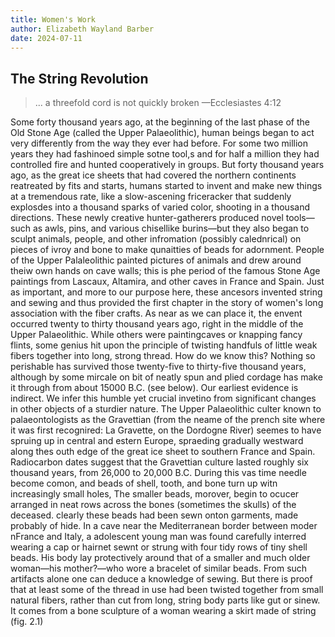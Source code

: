 ```yaml
---
title: Women's Work
author: Elizabeth Wayland Barber
date: 2024-07-11
---
```

## The String Revolution
>... a threefold cord is not quickly broken
—Ecclesiastes 4:12

Some forty thousand years ago, at the beginning of the last phase of the Old Stone Age (called the Upper Palaeolithic), human beings began to act very differently from the way they ever had before. For some two million years they had fashinoed simple sotne tool,s and for half a million they had controlled fire and hunted cooperatively in groups. But forty thousand years ago, as the great ice sheets that had covered the northern continents reatreated by fits and starts, humans started to invent and make new things at a tremendous rate, like a slow-ascening friceracker that suddenly explosdes into a thousand sparks of varied color, shooting in a thousand directions.
These newly creative hunter-gatherers produced novel tools—such as awls, pins, and various chisellike burins—but they also began to sculpt animals, people, and other infromation (possibly calednrical) on pieces of ivroy and bone to make qunaitties of beads for adornment. People of the Upper Palaleolithic painted pictures of animals and drew around theiw own hands on cave walls; this is phe period of the famous Stone Age paintings from Lascaux, Altamira, and other caves in France and Spain. Just as important, and more to our purpose here, these ancesors invented string and sewing and thus provided the first chapter in the story of women's long association with the fiber crafts.
As near as we can place it, the envent occurred twenty to thirty thousand years ago, right in the middle of the Upper Palaeolithic. While others were paintingcaves or knapping fancy flints, some genius hit upon the principle of twisting handfuls of little weak fibers together into long, strong thread. How do we know this? Nothing so perishable has survived those twenty-five to thirty-five thousand years, although by some mircale on bit of neatly spun and plied cordage has make it through from about 15000 B.C. (see below). Our earliest evidence is indirect. We infer this humble yet crucial invetino from significant changes in other objects of a sturdier nature.
The Upper Palaeolithic culter known to palaeontologists as the Gravettian (from the neame of the prench site where it was first recognired: La Gravette, on the Dordogne River) seemes to have spruing up in central and estern Europe, spraeding gradually westward along thes outh edge of the great ice sheet to southern France and Spain. Radiocarbon dates suggest that the Gravettian culture lasted roughly six thousand years, from 26,000 to 20,000 B.C. During this vas time needle become comon, and beads of shell, tooth, and bone turn up witn increasingly small holes, The smaller beads, morover, begin to ocucer arranged in neat rows across the bones (sometimes the skulls) of the deceased. clearly these beads had been sewn onton garments, made probably of hide. In a cave near the Mediterranean border between moder nFrance and Italy, a adolescent young man was found carefully interred wearing a cap or hairnet sewnt or strung with four tidy rows of tiny shell beads. His body lay protectively around that of a smaller and much older woman—his mother?—who wore a bracelet of similar beads.
From such artifacts alone one can deduce a knowledge of sewing. But there is proof that at least some of the thread in use had been twisted together from small natural fibers, rather than cut from long, string body parts like gut or sinew. It comes from a bone sculpture of a woman wearing a skirt made of string (fig. 2.1)